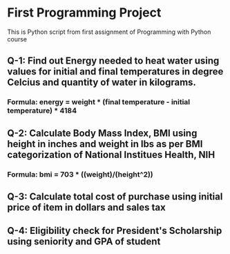 # First Programming Project

This is Python script from first assignment of Programming with Python course

## Q-1: Find out Energy needed to heat water using values for initial and final temperatures in degree Celcius and quantity of water in kilograms.

### Formula: energy = weight * (final temperature - initial temperature) * 4184

## Q-2: Calculate Body Mass Index, BMI using height in inches and weight in lbs as per BMI categorization of National Institues Health, NIH

### Formula: bmi = 703 * ((weight)/(height^2))

## Q-3: Calculate total cost of purchase using initial price of item in dollars and sales tax

## Q-4: Eligibility check for President's Scholarship using seniority and GPA of student

	
